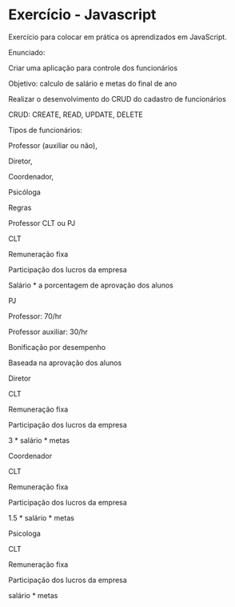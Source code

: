 # Exercício - Javascript
<p>Exercício para colocar em prática os aprendizados em JavaScript.</p>
 
<p>Enunciado:</p>
<p>Criar uma aplicação para controle dos funcionários</p>

<p>Objetivo: calculo de salário e metas do final de ano</p>

<p>Realizar o desenvolvimento do CRUD do cadastro de funcionários</p>

<p>CRUD: CREATE, READ, UPDATE, DELETE</p>

<p>Tipos de funcionários:</p>
<p> Professor (auxiliar ou não),</p>
<p> Diretor,</p>
<p> Coordenador,</p>
<p> Psicóloga</p>

<p>Regras</p>
<p>Professor CLT ou PJ</p>
<p> CLT</p>
<p>  Remuneração fixa</p>
<p>  Participação dos lucros da empresa</p>
<p>  Salário * a porcentagem de aprovação dos alunos</p>
<p> PJ
<p>  Professor: 70/hr</p>
<p>  Professor auxiliar: 30/hr</p>
<p>  Bonificação por desempenho</p>
<p>  Baseada na aprovação dos alunos</p>

<p>Diretor</p>
<p> CLT</p>
<p>  Remuneração fixa</p>
<p>  Participação dos lucros da empresa</p>
<p>  3 * salário * metas</p>

<p>Coordenador</p>
<p> CLT</p>
<p> Remuneração fixa</p>
<p> Participação dos lucros da empresa</p>
<p> 1.5 * salário * metas</p>

<p>Psicologa</p>
<p> CLT</p>
<p> Remuneração fixa</p>
<p> Participação dos lucros da empresa</p>
<p> salário * metas</p>
